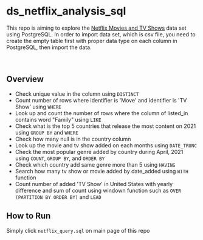 # ds_netflix_analysis_sql

This repo is aiming to explore the [Netflix Movies and TV Shows](https://www.kaggle.com/shivamb/netflix-shows) data set using PostgreSQL. In order to import data set, which is csv file, you need to create the empty table first with proper data type on each column in PostgreSQL, then import the data.     
</br></br>

## Overview

- Check unique value in the column using `DISTINCT`
- Count number of rows where identifier is 'Move' and identifier is 'TV Show' using `WHERE`
- Look up and count the number of rows where the column of listed_in contains word "Family" using `LIKE`
- Check what is the top 5 countries that release the most content on 2021 using `GROUP BY` and `WHERE`
- Check how many null is in the country column
- Look up the movie and tv show added on each months using `DATE_TRUNC`
- Check the most popular genre added by country during April, 2021 using `COUNT`, `GROUP BY`, and `ORDER BY`
- Check which country add same genre more than 5 using `HAVING`
- Search how many tv show or movie added by date_added using `WITH` function
- Count number of added 'TV Show' in United States with yearly difference and sum of count using windown function such as `OVER (PARTITION BY ORDER BY)` and `LEAD`

## How to Run

Simply click `netflix_query.sql` on main page of this repo
